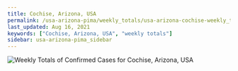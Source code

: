 ```yaml
---
title: Cochise, Arizona, USA
permalink: /usa-arizona-pima/weekly_totals/usa-arizona-cochise-weekly_totals.html
last_updated: Aug 16, 2021
keywords: ["Cochise, Arizona, USA", "weekly totals"]
sidebar: usa-arizona-pima_sidebar
---
```


![Weekly Totals of Confirmed Cases for Cochise, Arizona, USA](/covid_tracker/images/graphs/usa-arizona-cochise-weekly_totals_graph.png)
